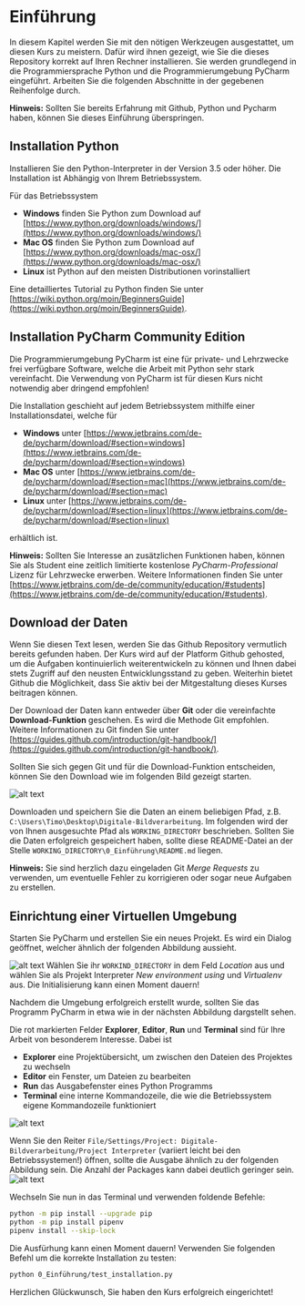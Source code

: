 # Einführung
In diesem Kapitel werden Sie mit den nötigen Werkzeugen ausgestattet, um diesen Kurs zu meistern.
Dafür wird ihnen gezeigt, wie Sie die dieses Repository korrekt auf Ihren Rechner installieren. 
Sie werden grundlegend in die Programmiersprache Python und die Programmierumgebung PyCharm eingeführt. Arbeiten Sie die
folgenden Abschnitte in der gegebenen Reihenfolge durch.

**Hinweis:** Sollten Sie bereits Erfahrung mit Github, Python und Pycharm haben, können Sie dieses Einführung überspringen.

## Installation Python
Installieren Sie den Python-Interpreter in der Version 3.5 oder höher. Die Installation ist Abhängig von Ihrem Betriebssystem.

Für das Betriebssystem
 - **Windows** finden Sie Python zum Download auf [https://www.python.org/downloads/windows/](https://www.python.org/downloads/windows/)
 - **Mac OS** finden Sie Python zum Download auf [https://www.python.org/downloads/mac-osx/](https://www.python.org/downloads/mac-osx/)
 - **Linux** ist Python auf den meisten Distributionen vorinstalliert

Eine detailliertes Tutorial zu Python finden Sie unter [https://wiki.python.org/moin/BeginnersGuide](https://wiki.python.org/moin/BeginnersGuide).

## Installation PyCharm Community Edition
Die Programmierumgebung PyCharm ist eine für private- und Lehrzwecke frei verfügbare Software, welche die Arbeit mit
Python sehr stark vereinfacht. Die Verwendung von PyCharm ist für diesen Kurs nicht notwendig aber dringend empfohlen!

Die Installation geschieht auf jedem Betriebssystem mithilfe einer Installationsdatei, welche für
 - **Windows** unter [https://www.jetbrains.com/de-de/pycharm/download/#section=windows](https://www.jetbrains.com/de-de/pycharm/download/#section=windows)
 - **Mac OS** unter [https://www.jetbrains.com/de-de/pycharm/download/#section=mac](https://www.jetbrains.com/de-de/pycharm/download/#section=mac)
 - **Linux** unter [https://www.jetbrains.com/de-de/pycharm/download/#section=linux](https://www.jetbrains.com/de-de/pycharm/download/#section=linux)
 
erhältlich ist.

**Hinweis:** Sollten Sie Interesse an zusätzlichen Funktionen haben, können Sie als Student eine zeitlich limitierte 
kostenlose *PyCharm-Professional*  Lizenz für Lehrzwecke erwerben. Weitere Informationen finden Sie unter
[https://www.jetbrains.com/de-de/community/education/#students](https://www.jetbrains.com/de-de/community/education/#students).

## Download der Daten
Wenn Sie diesen Text lesen, werden Sie das Github Repository vermutlich bereits gefunden haben. Der Kurs wird auf der Platform
Github gehosted, um die Aufgaben kontinuierlich weiterentwickeln zu können und Ihnen dabei stets Zugriff auf den
neusten Entwicklungsstand zu geben. Weiterhin bietet Github die Möglichkeit, dass Sie aktiv bei der Mitgestaltung dieses
Kurses beitragen können.

Der Download der Daten kann entweder über **Git** oder die vereinfachte **Download-Funktion** geschehen. Es wird die
Methode Git empfohlen. Weitere Informationen zu Git finden Sie unter 
[https://guides.github.com/introduction/git-handbook/](https://guides.github.com/introduction/git-handbook/).

Sollten Sie sich gegen Git und für die Download-Funktion entscheiden, können Sie den Download wie im folgenden Bild 
gezeigt starten.

![alt text](./data/git_download.png)

Downloaden und speichern Sie die Daten an einem beliebigen Pfad, z.B. `C:\Users\Timo\Desktop\Digitale-Bildverarbeitung`.
Im folgenden wird der von Ihnen ausgesuchte Pfad als `WORKING_DIRECTORY` beschrieben. Sollten Sie die Daten erfolgreich
gespeichert haben, sollte diese README-Datei an der Stelle `WORKING_DIRECTORY\0_Einführung\README.md` liegen.  

**Hinweis:** Sie sind herzlich dazu eingeladen Git *Merge Requests* zu verwenden, um eventuelle Fehler zu korrigieren oder 
sogar neue Aufgaben zu erstellen.

## Einrichtung einer Virtuellen Umgebung
Starten Sie PyCharm und erstellen Sie ein neues Projekt. Es wird ein Dialog geöffnet, welcher ähnlich der folgenden 
Abbildung aussieht. 

![alt text](./data/pycharm1.png)
Wählen Sie ihr `WORKIND_DIRECTORY` in dem Feld *Location* aus und wählen Sie als Projekt Interpreter
*New environment using* und *Virtualenv* aus. Die Initialisierung kann einen Moment dauern! 

Nachdem die Umgebung erfolgreich erstellt wurde, sollten Sie das Programm PyCharm in etwa wie in der nächsten Abbildung
dargstellt sehen.

Die rot markierten Felder **Explorer**, **Editor**, **Run** und **Terminal** sind für Ihre Arbeit von besonderem Interesse.
Dabei ist
 - **Explorer** eine Projektübersicht, um zwischen den Dateien des Projektes zu wechseln
 - **Editor** ein Fenster, um Dateien zu bearbeiten
 - **Run** das Ausgabefenster eines Python Programms
 - **Terminal** eine interne Kommandozeile, die wie die Betriebssystem eigene Kommandozeile funktioniert
 
![alt text](./data/pycharm2.png)

Wenn Sie den Reiter `File/Settings/Project: Digitale-Bildverarbeitung/Project Interpreter` (variiert leicht bei den Betriebssystemen!)
öffnen, sollte die Ausgabe ähnlich zu der folgenden Abbildung sein. Die Anzahl der Packages kann dabei deutlich geringer sein. 
![alt text](./data/pycharm3.png)

Wechseln Sie nun in das Terminal und verwenden foldende Befehle:

```bash
python -m pip install --upgrade pip
python -m pip install pipenv
pipenv install --skip-lock
```
Die Ausfürhung kann einen Moment dauern! Verwenden Sie folgenden Befehl um die korrekte Installation zu testen:

```bash
python 0_Einführung/test_installation.py
```

Herzlichen Glückwunsch, Sie haben den Kurs erfolgreich eingerichtet!